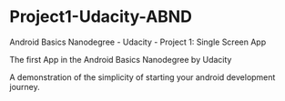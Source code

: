 # Project1-Udacity-ABND
Android Basics Nanodegree - Udacity - Project 1: Single Screen App

The first App in the Android Basics Nanodegree by Udacity

A demonstration of the simplicity of starting your android development journey.
